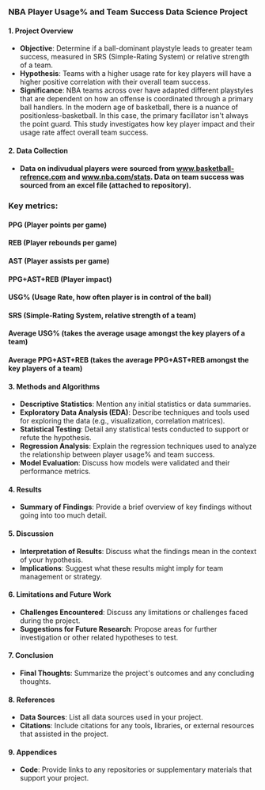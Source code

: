### NBA Player Usage% and Team Success Data Science Project

#### 1. Project Overview
   - **Objective**: Determine if a ball-dominant playstyle leads to greater team success, measured in SRS (Simple-Rating System) or relative strength of a team.
   - **Hypothesis**:  Teams with a higher usage rate for key players will have a higher positive correlation with their overall team success.
   - **Significance**: NBA teams across over have adapted different playstyles that are dependent on how an offense is coordinated through a primary ball handlers. In the modern age of basketball, there is a nuance of positionless-basketball. In this case, the primary facillator isn't always the point guard. This study investigates how key player impact and their usage rate affect overall team success.

#### 2. Data Collection
   - #### Data on indivudual players were sourced from www.basketball-refrence.com and www.nba.com/stats. Data on team success was sourced from an excel file (attached to repository).

### Key metrics:

#### PPG (Player points per game)
#### REB (Player rebounds per game)
#### AST (Player assists per game)
#### PPG+AST+REB (Player impact) 
#### USG% (Usage Rate, how often player is in control of the ball)
#### SRS (Simple-Rating System, relative strength of a team)
#### Average USG% (takes the average usage amongst the key players of a team)
#### Average PPG+AST+REB (takes the average PPG+AST+REB amongst the key players of a team)

#### 3. Methods and Algorithms
   - **Descriptive Statistics**: Mention any initial statistics or data summaries.
   - **Exploratory Data Analysis (EDA)**: Describe techniques and tools used for exploring the data (e.g., visualization, correlation matrices).
   - **Statistical Testing**: Detail any statistical tests conducted to support or refute the hypothesis.
   - **Regression Analysis**: Explain the regression techniques used to analyze the relationship between player usage% and team success.
   - **Model Evaluation**: Discuss how models were validated and their performance metrics.

#### 4. Results
   - **Summary of Findings**: Provide a brief overview of key findings without going into too much detail.

#### 5. Discussion
   - **Interpretation of Results**: Discuss what the findings mean in the context of your hypothesis.
   - **Implications**: Suggest what these results might imply for team management or strategy.

#### 6. Limitations and Future Work
   - **Challenges Encountered**: Discuss any limitations or challenges faced during the project.
   - **Suggestions for Future Research**: Propose areas for further investigation or other related hypotheses to test.

#### 7. Conclusion
   - **Final Thoughts**: Summarize the project's outcomes and any concluding thoughts.

#### 8. References
   - **Data Sources**: List all data sources used in your project.
   - **Citations**: Include citations for any tools, libraries, or external resources that assisted in the project.

#### 9. Appendices
   - **Code**: Provide links to any repositories or supplementary materials that support your project.


